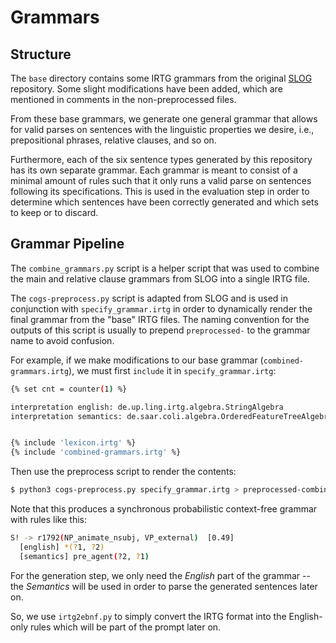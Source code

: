 # Grammars

## Structure

The `base` directory contains some IRTG grammars from the original [SLOG](https://github.com/bingzhilee/slog) repository. Some slight modifications have been added, which are mentioned in comments in the non-preprocessed files.

From these base grammars, we generate one general grammar that allows for valid parses on sentences with the linguistic properties we desire, i.e., prepositional phrases, relative clauses, and so on.

Furthermore, each of the six sentence types generated by this repository has its own separate grammar. Each grammar is meant to consist of a minimal amount of rules such that it only runs a valid parse on sentences following its specifications. This is used in the evaluation step in order to determine which sentences have been correctly generated and which sets to keep or to discard.

## Grammar Pipeline

The `combine_grammars.py` script is a helper script that was used to combine the main and relative clause grammars from SLOG into a single IRTG file.

The `cogs-preprocess.py` script is adapted from SLOG and is used in conjunction with `specify_grammar.irtg` in order to dynamically render the final grammar from the "base" IRTG files. The naming convention for the outputs of this script is usually to prepend `preprocessed-` to the grammar name to avoid confusion.

For example, if we make modifications to our base grammar (`combined-grammars.irtg`), we must first `include` it in `specify_grammar.irtg`:

```bash
{% set cnt = counter(1) %}

interpretation english: de.up.ling.irtg.algebra.StringAlgebra
interpretation semantics: de.saar.coli.algebra.OrderedFeatureTreeAlgebra


{% include 'lexicon.irtg' %}
{% include 'combined-grammars.irtg' %}
```

Then use the preprocess script to render the contents:

```bash
$ python3 cogs-preprocess.py specify_grammar.irtg > preprocessed-combined.irtg
```

Note that this produces a synchronous probabilistic context-free grammar with rules like this:

```bash
S! -> r1792(NP_animate_nsubj, VP_external) 	[0.49]
  [english] *(?1, ?2)
  [semantics] pre_agent(?2, ?1)
```

For the generation step, we only need the *English* part of the grammar -- the *Semantics* will be used in order to parse the generated sentences later on.

So, we use `irtg2ebnf.py` to simply convert the IRTG format into the English-only rules which will be part of the prompt later on.
